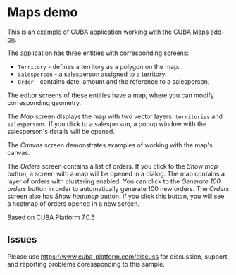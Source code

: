 # Maps demo

This is an example of CUBA application working with the [CUBA Maps add-on](https://www.cuba-platform.com/marketplace/maps/).

The application has three entities with corresponding screens:

* `Territory` - defines a territory as a polygon on the map.
* `Salesperson` - a salesperson assigned to a territory.
* `Order` - contains date, amount and the reference to a salesperson.

The editor screens of these entities have a map, where you can modify corresponding geometry.

The *Map* screen displays the map with two vector layers: `territories` and `salespersons`. If you click to a salesperson, a popup window with the salesperson's details will be opened.

The *Canvas* screen demonstrates examples of working with the map's canvas.

The *Orders* screen contains a list of orders. If you click to the *Show map* button, a screen with a map will be opened in a dialog. The map contains a layer of orders with clustering enabled. You can click to the *Generate 100 orders* button in order to automatically generate 100 new orders. The *Orders* screen also has *Show heatmap* button. If you click this button, you will see a heatmap of orders opened in a new screen.

Based on CUBA Platform 7.0.5

## Issues
Please use https://www.cuba-platform.com/discuss for discussion, support, and reporting problems coressponding to this sample.